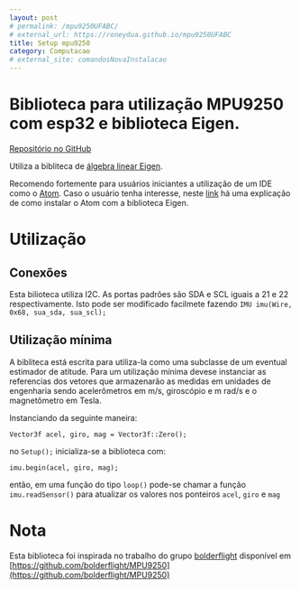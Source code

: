 ```yaml
---
layout: post
# permalink: /mpu9250UFABC/
# external_url: https://roneydua.github.io/mpu9250UFABC
title: Setup mpu9250
category: Computacao
# external_site: comandosNovaInstalacao
---
```



# Biblioteca para utilização MPU9250 com esp32 e biblioteca Eigen.
[Repositório no GitHub](https://github.com/roneydua/mpu9250UFABC)

<!--excerpt-->
Utiliza a bibliteca de [álgebra linear Eigen](https://eigen.tuxfamily.org/index.php?title=Main_Page).

Recomendo fortemente para usuários iniciantes a utilização de um IDE como o [Atom](https://atom.io/). Caso o usuário tenha interesse, neste [link](https://roneydua.github.io/computacao/2020/12/23/linux-configuracao.html) há uma explicação de como instalar o Atom com a biblioteca Eigen.

# Utilização
## Conexões
Esta bilioteca utiliza I2C. As portas padrões são SDA e SCL iguais a 21 e 22 respectivamente. Isto pode ser modificado facilmete fazendo `IMU imu(Wire, 0x68, sua_sda, sua_scl);`
## Utilização mínima
A bibliteca está escrita para utiliza-la como uma subclasse de um eventual estimador de atitude. Para um utilização mínima devese instanciar as referencias dos vetores que armazenarão as medidas em unidades de engenharia sendo acelerômetros em m/s, giroscópio e m rad/s e o magnetômetro em Tesla.

Instanciando da seguinte maneira:

```
Vector3f acel, giro, mag = Vector3f::Zero();
```
no `Setup();` inicializa-se a biblioteca com:
```
imu.begin(acel, giro, mag);
```
então, em uma função do tipo `loop()` pode-se chamar a função `imu.readSensor()`  para atualizar os valores nos ponteiros `acel`, `giro` e `mag`


# Nota

Esta biblioteca foi inspirada no trabalho do grupo [bolderflight](https://github.com/bolderflight) disponível em  [https://github.com/bolderflight/MPU9250](https://github.com/bolderflight/MPU9250)
